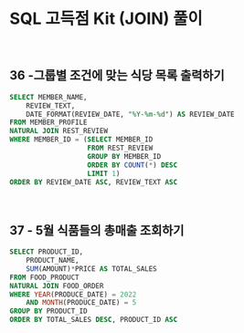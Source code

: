 # SQL 고득점 Kit (JOIN) 풀이

<br/>

## 36 -그룹별 조건에 맞는 식당 목록 출력하기
```sql
SELECT MEMBER_NAME,
    REVIEW_TEXT,
    DATE_FORMAT(REVIEW_DATE, "%Y-%m-%d") AS REVIEW_DATE
FROM MEMBER_PROFILE
NATURAL JOIN REST_REVIEW
WHERE MEMBER_ID = (SELECT MEMBER_ID
                   FROM REST_REVIEW
                   GROUP BY MEMBER_ID
                   ORDER BY COUNT(*) DESC
                   LIMIT 1)
ORDER BY REVIEW_DATE ASC, REVIEW_TEXT ASC
```

<br/>

## 37 - 5월 식품들의 총매출 조회하기
```sql
SELECT PRODUCT_ID,
    PRODUCT_NAME,
    SUM(AMOUNT)*PRICE AS TOTAL_SALES
FROM FOOD_PRODUCT
NATURAL JOIN FOOD_ORDER
WHERE YEAR(PRODUCE_DATE) = 2022
    AND MONTH(PRODUCE_DATE) = 5
GROUP BY PRODUCT_ID
ORDER BY TOTAL_SALES DESC, PRODUCT_ID ASC
```